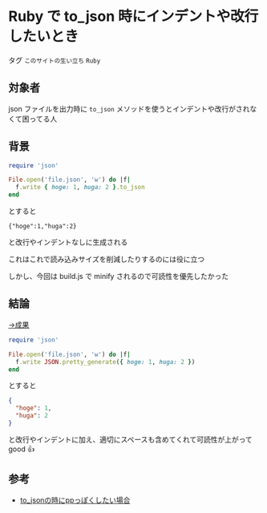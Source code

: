 # Ruby で to_json 時にインデントや改行したいとき

タグ `このサイトの生い立ち` `Ruby`

## 対象者

json ファイルを出力時に `to_json` メソッドを使うとインデントや改行がされなくて困ってる人

## 背景

```ruby
require 'json'

File.open('file.json', 'w') do |f|
  f.write { hoge: 1, huga: 2 }.to_json
end
```

とすると

```
{"hoge":1,"huga":2}
```

と改行やインデントなしに生成される

これはこれで読み込みサイズを削減したりするのには役に立つ

しかし、今回は build.js で minify されるので可読性を優先したかった

## 結論

[→成果](https://github.com/shimomuh/shimomuh.github.io/commit/96b448f496f040fa89ea9db5e4956829c06ed3b1)

```ruby
require 'json'

File.open('file.json', 'w') do |f|
  f.write JSON.pretty_generate({ hoge: 1, huga: 2 })
end
```

とすると

```json
{
  "hoge": 1,
  "huga": 2
}
```

と改行やインデントに加え、適切にスペースも含めてくれて可読性が上がって good :+1:

## 参考

* [to_jsonの時にppっぽくしたい場合](http://hai3.net/blog/2013/02/14/json-pretty-generate/)

